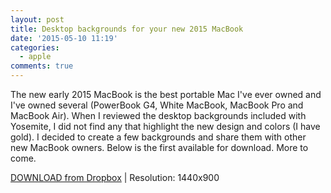 ```yaml
---
layout: post
title: Desktop backgrounds for your new 2015 MacBook
date: '2015-05-10 11:19'
categories:
  - apple
comments: true
---
```


The new early 2015 MacBook is the best portable Mac I've ever owned and I've owned several (PowerBook G4, White MacBook, MacBook Pro and MacBook Air). When I reviewed the desktop backgrounds included with Yosemite, I did not find any that highlight the new design and colors (I have gold). I decided to create a few backgrounds and share them with other new MacBook owners. Below is the first available for download. More to come.

[DOWNLOAD from Dropbox](https://www.dropbox.com/s/42009q431b3o2y4/MacBookKeyboardDesktop.png?dl=0) | Resolution: 1440x900
